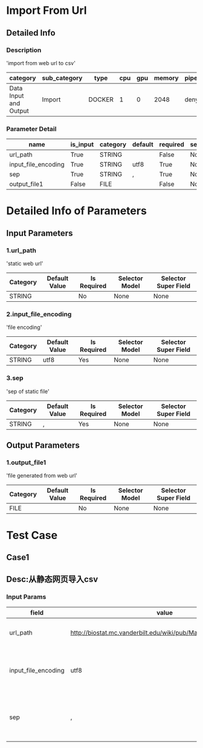 # Import From Url
## Detailed Info
### Description
'import from web url to csv'


| category | sub_category | type | cpu | gpu | memory | pipe_status |
| --- | --- | --- | --- | --- | --- | --- |
| Data Input and Output | Import | DOCKER | 1 | 0 | 2048 | deny |


### Parameter Detail

| name | is_input | category | default | required | selector_model |
| --- | --- | --- | --- | --- | --- |
| url_path | True | STRING |  | False | None |
| input_file_encoding | True | STRING | utf8 | True | None |
| sep | True | STRING | , | True | None |
| output_file1 | False | FILE |  | False | None |


# Detailed Info of Parameters
## Input Parameters
### 1.url_path
'static web url'


| Category | Default Value | Is Required | Selector Model | Selector Super Field |
| --- | --- | --- | --- | --- |
| STRING |  | No | None | None |


### 2.input_file_encoding
'file encoding'


| Category | Default Value | Is Required | Selector Model | Selector Super Field |
| --- | --- | --- | --- | --- |
| STRING | utf8 | Yes | None | None |


### 3.sep
'sep of static file'


| Category | Default Value | Is Required | Selector Model | Selector Super Field |
| --- | --- | --- | --- | --- |
| STRING | , | Yes | None | None |


## Output Parameters
### 1.output_file1
'file generated from web url'


| Category | Default Value | Is Required | Selector Model | Selector Super Field |
| --- | --- | --- | --- | --- |
| FILE |  | No | None | None |



# Test Case
## Case1
## Desc:从静态网页导入csv
### Input Params

| field | value | desc |
| --- | --- | --- |
| url_path | http://biostat.mc.vanderbilt.edu/wiki/pub/Main/DataSets/titanic.txt | 静态网页地址 |
| input_file_encoding | utf8 | 该文件的编码为utf8 |
| sep | , | 该文件的分隔符为逗号 |


